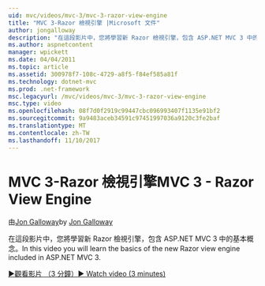 ```yaml
---
uid: mvc/videos/mvc-3/mvc-3-razor-view-engine
title: "MVC 3-Razor 檢視引擎 |Microsoft 文件"
author: jongalloway
description: "在這段影片中，您將學習新 Razor 檢視引擎，包含 ASP.NET MVC 3 中的基本概念。"
ms.author: aspnetcontent
manager: wpickett
ms.date: 04/04/2011
ms.topic: article
ms.assetid: 300978f7-108c-4729-a8f5-f84ef585a81f
ms.technology: dotnet-mvc
ms.prod: .net-framework
msc.legacyurl: /mvc/videos/mvc-3/mvc-3-razor-view-engine
msc.type: video
ms.openlocfilehash: 08f7d0f2919c99447cbc096993407f1135e91bf2
ms.sourcegitcommit: 9a9483aceb34591c97451997036a9120c3fe2baf
ms.translationtype: MT
ms.contentlocale: zh-TW
ms.lasthandoff: 11/10/2017
---
```

<a name="mvc-3---razor-view-engine"></a><span data-ttu-id="79931-103">MVC 3-Razor 檢視引擎</span><span class="sxs-lookup"><span data-stu-id="79931-103">MVC 3 - Razor View Engine</span></span>
====================
<span data-ttu-id="79931-104">由[Jon Galloway](https://github.com/jongalloway)</span><span class="sxs-lookup"><span data-stu-id="79931-104">by [Jon Galloway](https://github.com/jongalloway)</span></span>

<span data-ttu-id="79931-105">在這段影片中，您將學習新 Razor 檢視引擎，包含 ASP.NET MVC 3 中的基本概念。</span><span class="sxs-lookup"><span data-stu-id="79931-105">In this video you will learn the basics of the new Razor view engine included in ASP.NET MVC 3.</span></span>

[<span data-ttu-id="79931-106">&#9654;觀看影片 （3 分鐘）</span><span class="sxs-lookup"><span data-stu-id="79931-106">&#9654; Watch video (3 minutes)</span></span>](https://channel9.msdn.com/Blogs/ASP-NET-Site-Videos/mvc-3-razor-view-engine)
